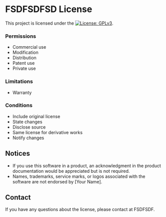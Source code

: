 
<!-- LICENSE TITLE -->
# FSDFSDFSD License

This project is licensed under the [![License: GPLv3](https://img.shields.io/badge/License-GPLv3-blue.svg)](https://opensource.org/licenses/GPLv3).

<!-- LICENSE SECTIONS -->

### Permissions

- Commercial use
- Modification
- Distribution
- Patent use
- Private use

### Limitations

- Warranty

### Conditions

- Include original license
- State changes
- Disclose source
- Same license for derivative works
- Notify changes


## Notices

- If you use this software in a product, an acknowledgment in the product documentation would be appreciated but is not required.
- Names, trademarks, service marks, or logos associated with the software are not endorsed by [Your Name].

## Contact

If you have any questions about the license, please contact at FSDFSDF.
